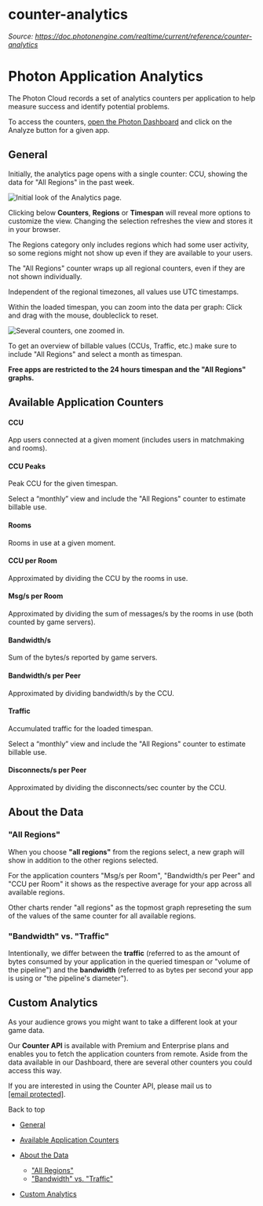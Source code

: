 # counter-analytics

_Source: https://doc.photonengine.com/realtime/current/reference/counter-analytics_

# Photon Application Analytics

The Photon Cloud records a set of analytics counters per application to help measure success and identify potential problems.

To access the counters, [open the Photon Dashboard](https://dashboard.photonengine.com) and click on the Analyze button for a given app.

## General

Initially, the analytics page opens with a single counter: CCU, showing the data for "All Regions" in the past week.

![Initial look of the Analytics page.](/docs/img/photon-app-counter_sample.png)

Clicking below **Counters**, **Regions** or **Timespan** will reveal more options to customize the view. Changing the selection refreshes the view and stores it in your browser.

The Regions category only includes regions which had some user activity, so some regions might not show up even if they are available to your users.

The "All Regions" counter wraps up all regional counters, even if they are not shown individually.

Independent of the regional timezones, all values use UTC timestamps.

Within the loaded timespan, you can zoom into the data per graph: Click and drag with the mouse, doubleclick to reset.

![Several counters, one zoomed in.](/docs/img/photon-app-counter_sample-zoom.png)

To get an overview of billable values (CCUs, Traffic, etc.) make sure to include "All Regions" and select a month as timespan.

**Free apps are restricted to the 24 hours timespan and the "All Regions" graphs.**

## Available Application Counters

#### CCU

App users connected at a given moment (includes users in matchmaking and rooms).

#### CCU Peaks

Peak CCU for the given timespan.

Select a “monthly” view and include the "All Regions" counter to estimate billable use.

#### Rooms

Rooms in use at a given moment.

#### CCU per Room

Approximated by dividing the CCU by the rooms in use.

#### Msg/s per Room

Approximated by dividing the sum of messages/s by the rooms in use (both counted by game servers).

#### Bandwidth/s

Sum of the bytes/s reported by game servers.

#### Bandwidth/s per Peer

Approximated by dividing bandwidth/s by the CCU.

#### Traffic

Accumulated traffic for the loaded timespan.

Select a “monthly” view and include the "All Regions" counter to estimate billable use.

#### Disconnects/s per Peer

Approximated by dividing the disconnects/sec counter by the CCU.

## About the Data

### "All Regions"

When you choose **"all regions"** from the regions select, a new graph will show in addition to the other regions selected.

For the application counters "Msg/s per Room", "Bandwidth/s per Peer" and "CCU per Room" it shows as the respective average for your app across all available regions.

Other charts render "all regions" as the topmost graph represeting the sum of the values of the same counter for all available regions.

### "Bandwidth" vs. "Traffic"

Intentionally, we differ between the **traffic** (referred to as the amount of bytes consumed by your application in the queried timespan or "volume of the pipeline") and the **bandwidth** (referred to as bytes per second your app is using or "the pipeline's diameter").

## Custom Analytics

As your audience grows you might want to take a different look at your game data.

Our **Counter API** is available with Premium and Enterprise plans and enables you to fetch the application counters from remote. Aside from the data available in our Dashboard, there are several other counters you could access this way.

If you are interested in using the Counter API, please mail us to [\[email protected\]](/cdn-cgi/l/email-protection).

Back to top

- [General](#general)
- [Available Application Counters](#available-application-counters)
- [About the Data](#about-the-data)

  - ["All Regions"](#all-regions)
  - ["Bandwidth" vs. "Traffic"](#bandwidth-vs.traffic)

- [Custom Analytics](#custom-analytics)